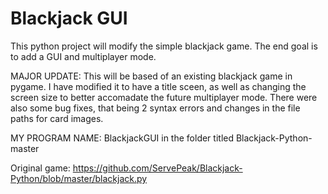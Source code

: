 # Blackjack GUI
This python project will modify the simple blackjack game. The end goal is to add a GUI and multiplayer mode.

MAJOR UPDATE: This will be based of an existing blackjack game in pygame. I have modified it to have a title sceen, as well as changing the screen size to better accomadate the future multiplayer mode. There were also some bug fixes, that being 2 syntax errors and changes in the file paths for card images.

MY PROGRAM NAME: BlackjackGUI in the folder titled Blackjack-Python-master

Original game: https://github.com/ServePeak/Blackjack-Python/blob/master/blackjack.py
